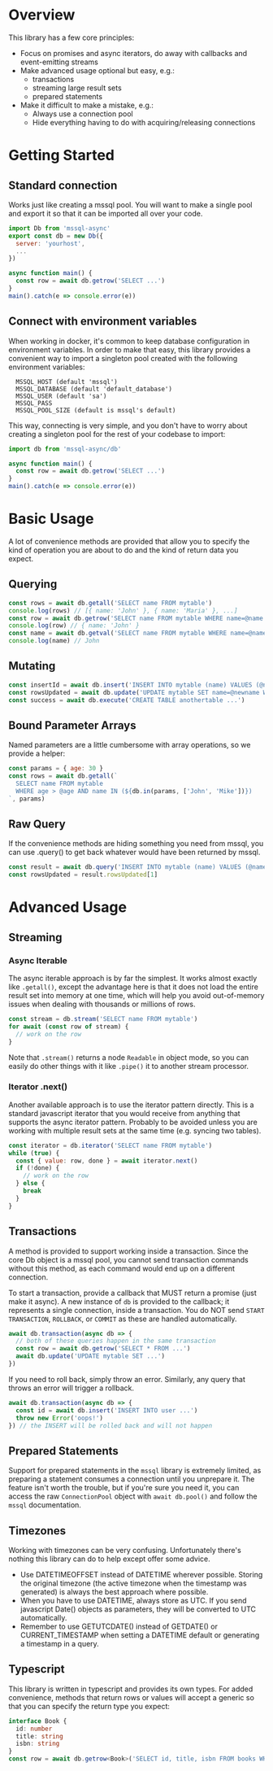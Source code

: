 # Overview
This library has a few core principles:
* Focus on promises and async iterators, do away with callbacks and event-emitting streams
* Make advanced usage optional but easy, e.g.:
  * transactions
  * streaming large result sets
  * prepared statements
* Make it difficult to make a mistake, e.g.:
  * Always use a connection pool
  * Hide everything having to do with acquiring/releasing connections

# Getting Started
## Standard connection
Works just like creating a mssql pool. You will want to make a single pool and export it so that it can
be imported all over your code.
```javascript
import Db from 'mssql-async'
export const db = new Db({
  server: 'yourhost',
  ...
})

async function main() {
  const row = await db.getrow('SELECT ...')
}
main().catch(e => console.error(e))
```
## Connect with environment variables
When working in docker, it's common to keep database configuration in environment variables. In order to
make that easy, this library provides a convenient way to import a singleton pool created with the following
environment variables:
```
  MSSQL_HOST (default 'mssql')
  MSSQL_DATABASE (default 'default_database')
  MSSQL_USER (default 'sa')
  MSSQL_PASS
  MSSQL_POOL_SIZE (default is mssql's default)
```
This way, connecting is very simple, and you don't have to worry about creating a singleton pool for the
rest of your codebase to import:
```javascript
import db from 'mssql-async/db'

async function main() {
  const row = await db.getrow('SELECT ...')
}
main().catch(e => console.error(e))
```

# Basic Usage
A lot of convenience methods are provided that allow you to specify the kind of operation you are about
to do and the kind of return data you expect.
## Querying
```javascript
const rows = await db.getall('SELECT name FROM mytable')
console.log(rows) // [{ name: 'John' }, { name: 'Maria' }, ...]
const row = await db.getrow('SELECT name FROM mytable WHERE name=@name', { name: 'John' })
console.log(row) // { name: 'John' }
const name = await db.getval('SELECT name FROM mytable WHERE name=@name', { name: 'John' })
console.log(name) // John
```
## Mutating
```javascript
const insertId = await db.insert('INSERT INTO mytable (name) VALUES (@name)', { name: 'Mike' })
const rowsUpdated = await db.update('UPDATE mytable SET name=@newname WHERE name=@oldname', { newname: 'Johnny', oldname: 'John' })
const success = await db.execute('CREATE TABLE anothertable ...')
```
## Bound Parameter Arrays
Named parameters are a little cumbersome with array operations, so we provide a helper:
```javascript
const params = { age: 30 }
const rows = await db.getall(`
  SELECT name FROM mytable
  WHERE age > @age AND name IN (${db.in(params, ['John', 'Mike'])})
`, params)
```
## Raw Query
If the convenience methods are hiding something you need from mssql, you can use .query() to get
back whatever would have been returned by mssql.
```javascript
const result = await db.query('INSERT INTO mytable (name) VALUES (@name); UPDATE anothertable SET col1=@col1', { name: 'Mike', col1: 'Value' })
const rowsUpdated = result.rowsUpdated[1]
```
# Advanced Usage
## Streaming
### Async Iterable
The async iterable approach is by far the simplest. It works almost exactly like `.getall()`, except
the advantage here is that it does not load the entire result set into memory at one time, which will help
you avoid out-of-memory issues when dealing with thousands or millions of rows.
```javascript
const stream = db.stream('SELECT name FROM mytable')
for await (const row of stream) {
  // work on the row
}
```
Note that `.stream()` returns a node `Readable` in object mode, so you can easily do other things with
it like `.pipe()` it to another stream processor.
### Iterator .next()
Another available approach is to use the iterator pattern directly. This is a standard javascript iterator
that you would receive from anything that supports the async iterator pattern. Probably to be avoided unless
you are working with multiple result sets at the same time (e.g. syncing two tables).
```javascript
const iterator = db.iterator('SELECT name FROM mytable')
while (true) {
  const { value: row, done } = await iterator.next()
  if (!done) {
    // work on the row
  } else {
    break
  }
}
```
## Transactions
A method is provided to support working inside a transaction. Since the core Db object is a mssql pool, you
cannot send transaction commands without this method, as each command would end up on a different connection.

To start a transaction, provide a callback that MUST return a promise (just make it async). A new instance of
`db` is provided to the callback; it represents a single connection, inside a transaction. You do NOT send
`START TRANSACTION`, `ROLLBACK`, or `COMMIT` as these are handled automatically.
```javascript
await db.transaction(async db => {
  // both of these queries happen in the same transaction
  const row = await db.getrow('SELECT * FROM ...')
  await db.update('UPDATE mytable SET ...')
})
```
If you need to roll back, simply throw an error. Similarly, any query that throws an error will trigger
a rollback.
```javascript
await db.transaction(async db => {
  const id = await db.insert('INSERT INTO user ...')
  throw new Error('oops!')
}) // the INSERT will be rolled back and will not happen
```
## Prepared Statements
Support for prepared statements in the `mssql` library is extremely limited, as preparing a statement consumes
a connection until you unprepare it. The feature isn't worth the trouble, but if you're sure you need it, you
can access the raw `ConnectionPool` object with `await db.pool()` and follow the `mssql` documentation.

## Timezones
Working with timezones can be very confusing. Unfortunately there's nothing this library can do to help except
offer some advice.
* Use DATETIMEOFFSET instead of DATETIME wherever possible. Storing the original timezone (the active timezone
when the timestamp was generated) is always the best approach where possible.
* When you have to use DATETIME, always store as UTC. If you send javascript Date() objects as parameters, they
will be converted to UTC automatically.
* Remember to use GETUTCDATE() instead of GETDATE() or CURRENT_TIMESTAMP when setting a DATETIME default or
generating a timestamp in a query.
## Typescript
This library is written in typescript and provides its own types. For added convenience, methods that return
rows or values will accept a generic so that you can specify the return type you expect:
```typescript
interface Book {
  id: number
  title: string
  isbn: string
}
const row = await db.getrow<Book>('SELECT id, title, isbn FROM books WHERE id=@id', { id: 5 })
```
